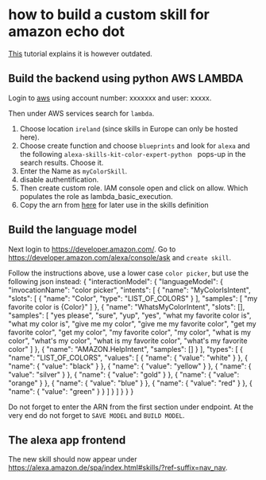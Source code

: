 # how to build a custom skill for amazon echo dot
[This](https://developer.amazon.com/de/alexa-skills-kit/alexa-skill-quick-start-tutorial) tutorial explains it is however outdated.

## Build the backend using python AWS LAMBDA
Login to [aws](https://eu-west-1.console.aws.amazon.com/lambda/home?region=eu-west-1#/functions/myColorSkill?tab=graph) using account number: xxxxxxx and user: xxxxx.

Then under AWS services search for `lambda`. 
1. Choose location `ireland` (since skills in Europe can only be hosted here). 
2. Choose create function and choose `blueprints` and look for `alexa` and the following `alexa-skills-kit-color-expert-python ` pops-up in the search results. Choose it. 
3. Enter the Name as `myColorSkill`.
4. disable authentification. 
4. Then create custom role. IAM console open and click on allow. Which populates the role as lambda_basic_execution.
5. Copy the arn from [here](https://eu-west-1.console.aws.amazon.com/lambda/home?region=eu-west-1#/functions/myColorSkill?tab=graph) for later use in the skills definition


## Build the language model
Next login to <https://developer.amazon.com/>. Go to <https://developer.amazon.com/alexa/console/ask> and `create skill`.  

Follow the instructions above, use a lower case `color picker`, but use the following json instead: 
{
    "interactionModel": {
        "languageModel": {
            "invocationName": "color picker",
            "intents": [
                {
                    "name": "MyColorIsIntent",
                    "slots": [
                        {
                            "name": "Color",
                            "type": "LIST_OF_COLORS"
                        }
                    ],
                    "samples": [
                        "my favorite color is {Color}"
                    ]
                },
                {
                    "name": "WhatsMyColorIntent",
                    "slots": [],
                    "samples": [
                        "yes please",
                        "sure",
                        "yup",
                        "yes",
                        "what my favorite color is",
                        "what my color is",
                        "give me my color",
                        "give me my favorite color",
                        "get my favorite color",
                        "get my color",
                        "my favorite color",
                        "my color",
                        "what is my color",
                        "what's my color",
                        "what is my favorite color",
                        "what's my favorite color"
                    ]
                },
                {
                    "name": "AMAZON.HelpIntent",
                    "samples": []
                }
            ],
            "types": [
                {
                    "name": "LIST_OF_COLORS",
                    "values": [
                        {
                            "name": {
                                "value": "white"
                            }
                        },
                        {
                            "name": {
                                "value": "black"
                            }
                        },
                        {
                            "name": {
                                "value": "yellow"
                            }
                        },
                        {
                            "name": {
                                "value": "silver"
                            }
                        },
                        {
                            "name": {
                                "value": "gold"
                            }
                        },
                        {
                            "name": {
                                "value": "orange"
                            }
                        },
                        {
                            "name": {
                                "value": "blue"
                            }
                        },
                        {
                            "name": {
                                "value": "red"
                            }
                        },
                        {
                            "name": {
                                "value": "green"
                            }
                        }
                    ]
                }
            ]
        }
    }
}

Do not forget to enter the ARN from the first section under endpoint.
At the very end do not forget to `SAVE MODEL` and `BUILD MODEL`.


## The alexa app frontend
The new skill should now appear under <https://alexa.amazon.de/spa/index.html#skills/?ref-suffix=nav_nav>.